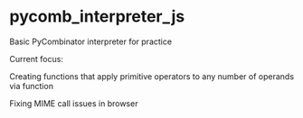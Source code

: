 # pycomb_interpreter_js
Basic PyCombinator interpreter for practice 

Current focus:

Creating functions that apply primitive operators to any number of operands via function

Fixing MIME call issues in browser
